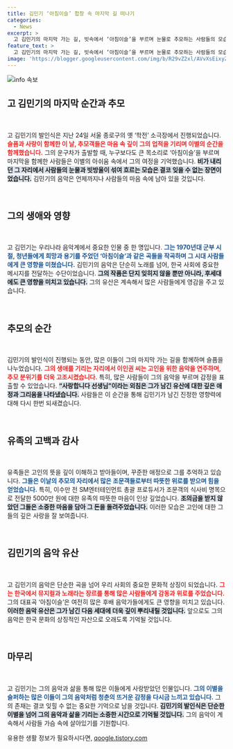```yaml
---
title: 김민기 ‘아침이슬’ 합창 속 마지막 길 떠나기
categories:
  - News
excerpt: >
  고 김민기의 마지막 가는 길, 빗속에서 ‘아침이슬’을 부르며 눈물로 추모하는 사람들의 모습이 가슴을 울린다. 배우들과 팬들이 함께한 슬픈 작별은 그가 남긴 음악의 진가를 다시금 일깨운다.
feature_text: >
  고 김민기의 마지막 가는 길, 빗속에서 ‘아침이슬’을 부르며 눈물로 추모하는 사람들의 모습이 가슴을 울린다. 배우들과 팬들이 함께한 슬픈 작별은 그가 남긴 음악의 진가를 다시금 일깨운다.
image: 'https://blogger.googleusercontent.com/img/b/R29vZ2xl/AVvXsEixyZcFfHzMRdzZMjFBmAUKJYCLCGyLL1o632UiGVXcaFdKo_bkvkuCioo0uUKlGfBVcT3P84aROyZIXSBEx3Aw5nCQ3pTgDom1WDC4m8eifvWiAmWEEVb4x6G_l8C0QH225ldMjyaFvpxGEBGNO37VmDTDMHGhJPq73UglMfDca1-0aw/s1600/blogspot.png'
---
```


<p><img src="https://blogger.googleusercontent.com/img/b/R29vZ2xl/AVvXsEixyZcFfHzMRdzZMjFBmAUKJYCLCGyLL1o632UiGVXcaFdKo_bkvkuCioo0uUKlGfBVcT3P84aROyZIXSBEx3Aw5nCQ3pTgDom1WDC4m8eifvWiAmWEEVb4x6G_l8C0QH225ldMjyaFvpxGEBGNO37VmDTDMHGhJPq73UglMfDca1-0aw/s1600/blogspot.png" alt="info 속보" /></p>

<h2 data-ke-size="size26">고 김민기의 마지막 순간과 추모</h2>

<p data-ke-size="size16">&nbsp;</p>

<p>고 김민기의 발인식은 지난 24일 서울 종로구의 옛 ‘학전’ 소극장에서 진행되었습니다. <b><span style="color: #ee2323;">슬픔과 사랑이 함께한 이 날, 추모객들은 마음 속 깊이 그의 업적을 기리며 이별의 순간을 함께했습니다.</span></b> 그의 운구차가 출발할 때, 누구보다도 큰 목소리로 ‘아침이슬’을 부르며 마지막을 함께한 사람들은 이별의 아쉬움 속에서 그의 여정을 기억했습니다. <b><span style="background-color: #21538527;">비가 내리던 그 자리에서 사람들의 눈물과 빗방울이 섞여 흐르는 모습은 결코 잊을 수 없는 장면이었습니다.</span></b> 김민기의 음악은 언제까지나 사람들의 마음 속에 남아 있을 것입니다.</p>

<p data-ke-size="size16">&nbsp;</p>

<h2 data-ke-size="size26">그의 생애와 영향</h2>

<p data-ke-size="size16">&nbsp;</p>

<p>고 김민기는 우리나라 음악계에서 중요한 인물 중 한 명입니다. <b><span style="color: #1a5490;">그는 1970년대 군부 시절, 청년들에게 희망과 용기를 주었던 ‘아침이슬’과 같은 곡들을 작곡하며 그 시대 사람들에게 큰 영향을 미쳤습니다.</span></b> 김민기의 음악은 단순히 노래를 넘어, 한국 사회에 중요한 메시지를 전달하는 수단이었습니다. <b><span style="background-color: #21538527;">그의 작품은 단지 잊히지 않을 뿐만 아니라, 후세대에도 큰 영향을 미치고 있습니다.</span></b> 그의 유산은 계속해서 많은 사람들에게 영감을 주고 있습니다.</p>

<p data-ke-size="size16">&nbsp;</p>

<h2 data-ke-size="size26">추모의 순간</h2>

<p data-ke-size="size16">&nbsp;</p>

<p>김민기의 발인식이 진행되는 동안, 많은 이들이 그의 마지막 가는 길을 함께하며 슬픔을 나누었습니다. <b><span style="color: #ee2323;">그의 생애를 기리는 자리에서 이인권 씨는 고인을 위한 음악을 연주하며, 추모 분위기를 더욱 고조시켰습니다.</span></b> 특히, 많은 사람들이 그의 음악을 부르며 감정을 표출할 수 있었습니다. <b><span style="background-color: #21538527;">“사랑합니다 선생님”이라는 외침은 그가 남긴 유산에 대한 깊은 애정과 그리움을 나타냈습니다.</span></b> 사람들은 이 순간을 통해 김민기가 남긴 진정한 영향력에 대해 다시 한번 되새겼습니다.</p>

<p data-ke-size="size16">&nbsp;</p>

<h2 data-ke-size="size26">유족의 고백과 감사</h2>

<p data-ke-size="size16">&nbsp;</p>

<p>유족들은 고인의 뜻을 깊이 이해하고 받아들이며, 꾸준한 애정으로 그를 추억하고 있습니다. <b><span style="color: #1a5490;">그들은 이날의 추모의 자리에서 많은 조문객들로부터 따뜻한 위로를 받으며 힘을 얻었습니다.</span></b> 특히, 이수만 전 SM엔터테인먼트 총괄 프로듀서가 조문객의 식사비 명목으로 전달한 5000만 원에 대한 유족의 따뜻한 마음이 인상 깊었습니다. <b><span style="background-color: #21538527;">조의금을 받지 않았던 그들은 소중한 마음을 담아 그 돈을 돌려주었습니다.</span></b> 이러한 모습은 고인에 대한 그들의 깊은 사랑을 잘 보여줍니다.</p>

<p data-ke-size="size16">&nbsp;</p>

<h2 data-ke-size="size26">김민기의 음악 유산</h2>

<p data-ke-size="size16">&nbsp;</p>

<p>고 김민기의 음악은 단순한 곡을 넘어 우리 사회의 중요한 문화적 상징이 되었습니다. <b><span style="color: #ee2323;">그는 한국에서 뮤지컬과 노래라는 장르를 통해 많은 사람들에게 감동과 위로를 주었습니다.</span></b> 그의 대표곡 ‘아침이슬’은 여전히 많은 후배 음악가들에게도 큰 영향을 미치고 있습니다. <b><span style="background-color: #21538527;">이러한 음악 유산은 그가 남긴 다음 세대에 더욱 깊이 뿌리내릴 것입니다.</span></b> 앞으로도 그의 음악은 한국 문화의 상징적인 자산으로 오래도록 기억될 것입니다.</p>

<p data-ke-size="size16">&nbsp;</p>

<h2 data-ke-size="size26">마무리</h2>

<p data-ke-size="size16">&nbsp;</p>

<p>고 김민기는 그의 음악과 삶을 통해 많은 이들에게 사랑받았던 인물입니다. <b><span style="color: #1a5490;">그의 이별을 슬퍼하는 많은 이들이 그의 음악처럼 청춘의 뜨거운 감정을 다시금 느끼고 있습니다.</span></b> 그의 존재는 결코 잊힐 수 없는 중요한 기억으로 남을 것입니다. <b><span style="background-color: #21538527;">김민기의 발인식은 단순한 이별을 넘어 그의 음악과 삶을 기리는 소중한 시간으로 기억될 것입니다.</span></b>  그의 음악이 계속해서 사람들 가슴 속에 살아있기를 기원합니다.</p>
유용한 생활 정보가 필요하시다면, <a href="https://qoogle.tistory.com" rel="dofollow">qoogle.tistory.com</a>


